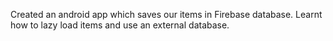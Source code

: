 Created an android app which saves our items in Firebase database. Learnt how to lazy load items and use an external database.
